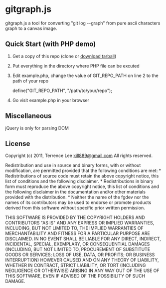 gitgraph.js
=======
gitgraph.js a tool for converting "git log --graph" from pure ascii characters graph to a canvas image.

Quick Start (with PHP demo)
-----
1. Get a copy of this repo (clone or [download tarball](http://github.com/bluef/gitgraph.js/tarball/master))
2. Put everything in the directory where PHP file can be excuted
3. Edit example.php, change the value of GIT_REPO_PATH on line 2 to the path of your repo
	
	define("GIT_REPO_PATH", "/path/to/your/repo");
	
4. Go visit example.php in your browser

Miscellaneous
------------
jQuery is only for parsing DOM

License
-------
Copyright (c) 2011, Terrence Lee <kill889@gmail.com>
All rights reserved.

Redistribution and use in source and binary forms, with or without
modification, are permitted provided that the following conditions are met:
    * Redistributions of source code must retain the above copyright
      notice, this list of conditions and the following disclaimer.
    * Redistributions in binary form must reproduce the above copyright
      notice, this list of conditions and the following disclaimer in the
      documentation and/or other materials provided with the distribution.
    * Neither the name of the fgdev nor the
      names of its contributors may be used to endorse or promote products
      derived from this software without specific prior written permission.

THIS SOFTWARE IS PROVIDED BY THE COPYRIGHT HOLDERS AND CONTRIBUTORS "AS IS" AND
ANY EXPRESS OR IMPLIED WARRANTIES, INCLUDING, BUT NOT LIMITED TO, THE IMPLIED
WARRANTIES OF MERCHANTABILITY AND FITNESS FOR A PARTICULAR PURPOSE ARE
DISCLAIMED. IN NO EVENT SHALL <COPYRIGHT HOLDER> BE LIABLE FOR ANY
DIRECT, INDIRECT, INCIDENTAL, SPECIAL, EXEMPLARY, OR CONSEQUENTIAL DAMAGES
(INCLUDING, BUT NOT LIMITED TO, PROCUREMENT OF SUBSTITUTE GOODS OR SERVICES;
LOSS OF USE, DATA, OR PROFITS; OR BUSINESS INTERRUPTION) HOWEVER CAUSED AND
ON ANY THEORY OF LIABILITY, WHETHER IN CONTRACT, STRICT LIABILITY, OR TORT
(INCLUDING NEGLIGENCE OR OTHERWISE) ARISING IN ANY WAY OUT OF THE USE OF THIS
SOFTWARE, EVEN IF ADVISED OF THE POSSIBILITY OF SUCH DAMAGE.